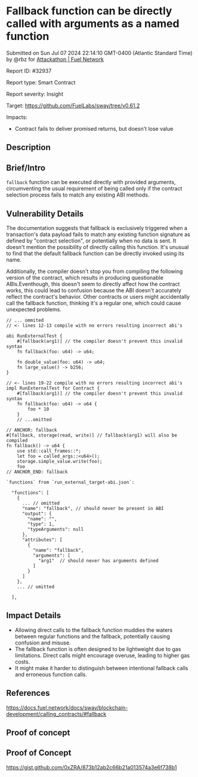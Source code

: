 
# Fallback function can be directly called with arguments as a named function

Submitted on Sun Jul 07 2024 22:14:10 GMT-0400 (Atlantic Standard Time) by @rbz for [Attackathon | Fuel Network](https://immunefi.com/bounty/fuel-network-attackathon/)

Report ID: #32937

Report type: Smart Contract

Report severity: Insight

Target: https://github.com/FuelLabs/sway/tree/v0.61.2

Impacts:
- Contract fails to deliver promised returns, but doesn't lose value

## Description
## Brief/Intro
`fallback` function can be executed directly with provided arguments, circumventing the usual requirement of being called only if the contract selection process fails to match any existing ABI methods.

## Vulnerability Details
The documentation suggests that fallback is exclusively triggered when a transaction's data payload fails to match any existing function signature as defined by "contract selection", or potentially when no data is sent. It doesn't mention the possibility of directly calling this function. It's unusual to find that the default fallback function can be directly invoked using its name.

Additionally, the compiler doesn't stop you from compiling the following version of the contract, which results in producing questionable ABIs.Eventhough, this doesn't seem to directly affect how the contract works, this could lead to confusion because the ABI doesn't accurately reflect the contract's behavior. Other contracts or users might accidentally call the fallback function, thinking it's a regular one, which could cause unexpected problems.

```
// ... ommited
// <- lines 12-13 compile with no errors resulting incorrect abi's

abi RunExternalTest {
    #[fallback(arg1)] // the compiler doesn't prevent this invalid syntax                   
    fn fallback(foo: u64) -> u64;
    
    fn double_value(foo: u64) -> u64;
    fn large_value() -> b256;
}

// <- lines 19-22 compile with no errors resulting incorrect abi's
impl RunExternalTest for Contract {
    #[fallback(arg1)] // the compiler doesn't prevent this invalid syntax                  
    fn fallback(foo: u64) -> u64 {
        foo * 10
    }
    // ...omitted

// ANCHOR: fallback
#[fallback, storage(read, write)] // fallback(arg1) will also be compiled
fn fallback() -> u64 {
    use std::call_frames::*;   
    let foo = called_args::<u64>(); 
    storage.simple_value.write(foo);
    foo
// ANCHOR_END: fallback    

`functions` from `run_external_target-abi.json`:

  "functions": [
    {
      ... // omitted
      "name": "fallback", // should never be present in ABI
      "output": {
        "name": "",
        "type": 1,
        "typeArguments": null
      },
      "attributes": [
        {
          "name": "fallback",
          "arguments": [  
            "arg1"  // should never has arguments defined
          ]
        }
      ]
    },
    ... // omitted
    
  ],
```

## Impact Details
- Allowing direct calls to the fallback function muddies the waters between regular functions and the fallback, potentially causing confusion and misuse.
- The fallback function is often designed to be lightweight due to gas limitations. Direct calls might encourage overuse, leading to higher gas costs.
- It might make it harder to distinguish between intentional fallback calls and erroneous function calls.

## References
https://docs.fuel.network/docs/sway/blockchain-development/calling_contracts/#fallback

        
## Proof of concept
## Proof of Concept
https://gist.github.com/0xZRA/873b12ab2c66b21a013574a3e6f738b1